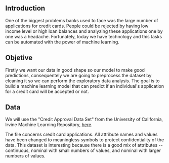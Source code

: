 ## Introduction

One of the biggest problems banks used to face was the large number of applications for credit cards. People could be rejected by having low income level or high loan balances and analyzing these applications one by one was a headache. Fortunately, today we have technology and this tasks can be automated with the power of machine learning.

## Objetive

Firstly we want our data in good shape so our model to make good predictions, consequentely we are going to preprocess the dataset by cleaning it so we can perform the exploratory data analysis. The goal is to build a machine learning model that can predict if an individual's application for a credit card will be accepted or not.

## Data

We will use the "Credit Approval Data Set" from the University of California, Irvine Machine Learning Repository, [here](http://archive.ics.uci.edu/ml/datasets/credit+approval).

The file concerns credit card applications. All attribute names and values have been changed to meaningless symbols to protect confidentiality of the data. This dataset is interesting because there is a good mix of attributes -- continuous, nominal with small numbers of values, and nominal with larger numbers of values.
